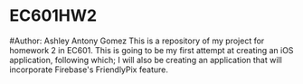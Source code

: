 # EC601HW2
#Author: Ashley Antony Gomez
This is a repository of my project for homework 2 in EC601.
This is going to be my first attempt at creating an iOS application, following which;
I will also be creating an application that will incorporate Firebase's FriendlyPix feature.
